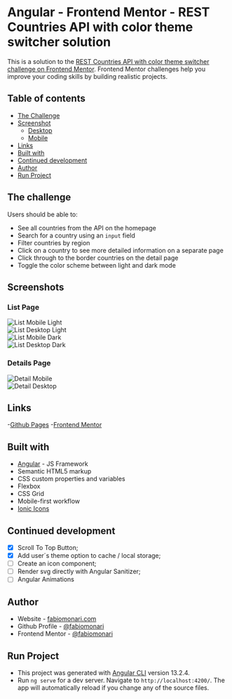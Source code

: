 # Angular - Frontend Mentor - REST Countries API with color theme switcher solution

This is a solution to the [REST Countries API with color theme switcher challenge on Frontend Mentor](https://www.frontendmentor.io/challenges/rest-countries-api-with-color-theme-switcher-5cacc469fec04111f7b848ca). Frontend Mentor challenges help you improve your coding skills by building realistic projects.

## Table of contents

- [The Challenge](#the-challenge)
- [Screenshot](#screenshot)
  - [Desktop](#desktop)
  - [Mobile](#mobile)
- [Links](#links)
- [Built with](#built-with)
- [Continued development](#continued-development)
- [Author](#author)
- [Run Project](#run-project)

## The challenge

Users should be able to:

- See all countries from the API on the homepage
- Search for a country using an `input` field
- Filter countries by region
- Click on a country to see more detailed information on a separate page
- Click through to the border countries on the detail page
- Toggle the color scheme between light and dark mode

## Screenshots

### List Page

![List Mobile Light](./design/list-mobile-light.png)<br>
![List Desktop Light](./design/list-desktop-light.png)<br>
![List Mobile Dark](./design/list-mobile-dark.png)<br>
![List Desktop Dark](./design/list-desktop-dark.png)<br>

### Details Page

![Detail Mobile](./design/detail-mobile-dark.png)<br>
![Detail Desktop](./design/detail-desktop-dark.png)<br>

## Links

-[Github Pages](https://fabiomonari.github.io/angular-fe-countries/) -[Frontend Mentor](https://www.frontendmentor.io/solutions/responsive-rest-countries-api-list-Ux5LhnmRi)

## Built with

- [Angular](https://angular.io/) - JS Framework
- Semantic HTML5 markup
- CSS custom properties and variables
- Flexbox
- CSS Grid
- Mobile-first workflow
- [Ionic Icons](https://ionic.io/ionicons)

## Continued development

- [x] Scroll To Top Button;
- [x] Add user´s theme option to cache / local storage;
- [ ] Create an icon component;
- [ ] Render svg directly with Angular Sanitizer;
- [ ] Angular Animations

## Author

- Website - [fabiomonari.com](https://fabiomonari.com)
- Github Profile - [@fabiomonari](https://github.com/fabiomonari)
- Frontend Mentor - [@fabiomonari](https://www.frontendmentor.io/profile/fabiomonari)

## Run Project

- This project was generated with [Angular CLI](https://github.com/angular/angular-cli) version 13.2.4.
- Run `ng serve` for a dev server. Navigate to `http://localhost:4200/`. The app will automatically reload if you change any of the source files.
